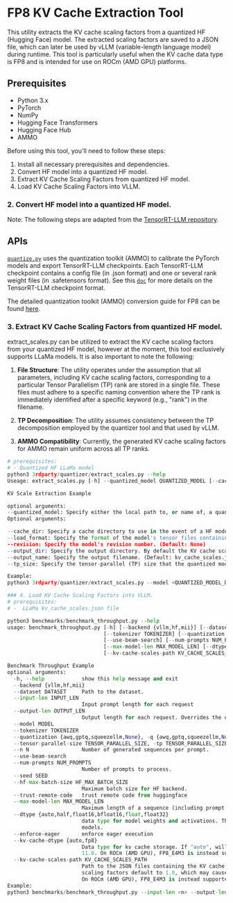 # FP8 KV Cache Extraction Tool

This utility extracts the KV cache scaling factors from a quantized HF (Hugging Face) model. The extracted scaling factors are saved to a JSON file, which can later be used by vLLM (variable-length language model) during runtime. This tool is particularly useful when the KV cache data type is FP8 and is intended for use on ROCm (AMD GPU) platforms.

## Prerequisites

- Python 3.x
- PyTorch
- NumPy
- Hugging Face Transformers
- Hugging Face Hub
- AMMO 

Before using this tool, you'll need to follow these steps:

1. Install all necessary prerequisites and dependencies. 
2. Convert HF model into a quantized HF model. 
3. Extract KV Cache Scaling Factors from quantized HF model.
4. Load KV Cache Scaling Factors into VLLM.

### 2. Convert HF model into a quantized HF model.
Note: The following steps are adapted from the [TensorRT-LLM repository](https://github.com/NVIDIA/TensorRT-LLM/blob/main/examples/quantization/README.md).
## APIs

[`quantize.py`](3rdparty/quantizer/quantize.py) uses the quantization toolkit  (AMMO) to calibrate the PyTorch models and export TensorRT-LLM checkpoints. Each TensorRT-LLM checkpoint contains a config file (in .json format) and one or several rank weight files (in .safetensors format). See this [`doc`](../../docs/source/new_workflow.md) for more details on the TensorRT-LLM checkpoint format.

The detailed quantization toolkit (AMMO) conversion guide for FP8 can be found [here](https://github.com/ROCm/vllm-fp8/blob/fp8_kv/3rdparty/README.md).

### 3. Extract KV Cache Scaling Factors from quantized HF model.
extract_scales.py can be utilized to extract the KV cache scaling factors from your quantized HF model, however at the moment, this tool exclusively supports LLaMa models. It is also important to note the following:
1. **File Structure**: The utility operates under the assumption that all parameters, including KV cache scaling factors, corresponding to a particular Tensor Parallelism (TP) rank are stored in a single file. These files must adhere to a specific naming convention where the TP rank is immediately identified after a specific keyword (e.g., "rank") in the filename.

2. **TP Decomposition**: The utility assumes consistency between the TP decomposition employed by the quantizer tool and that used by vLLM.

3. **AMMO Compatibility**: Currently, the generated KV cache scaling factors for AMMO remain uniform across all TP ranks.

```python
# prerequisites:
# - Quantized HF LLaMa model 
python3 3rdparty/quantizer/extract_scales.py --help
Useage: extract_scales.py [-h] --quantized_model QUANTIZED_MODEL [--cache_dir CACHE_DIR] [--load_format {auto,safetensors,npz,pt}] [--revision REVISION] [--output_dir OUTPUT_DIR] [--output_name OUTPUT_NAME] [--tp_size TP_SIZE]

KV Scale Extraction Example

optional arguments:
--quantized_model: Specify either the local path to, or name of, a quantized HF model. It is expected that the quantization format is FP8_E4M3, for use on ROCm (AMD GPU).
Optional arguments:

--cache_dir: Specify a cache directory to use in the event of a HF model download. (Default: None)
--load_format: Specify the format of the model's tensor files containing the KV cache scaling factors. (Choices: auto, safetensors, npz, pt; Default: auto)
--revision: Specify the model's revision number. (Default: None)
--output_dir: Specify the output directory. By default the KV cache scaling factors will be saved in the model directory. (Default: None)
--output_name: Specify the output filename. (Default: kv_cache_scales.json)
--tp_size: Specify the tensor-parallel (TP) size that the quantized model should correspond to. If specified, during KV cache scaling factor extraction the observed TP size will be checked against this and an error will be raised if there is a mismatch. (Default: None)

Example:
python3 3rdparty/quantizer/extract_scales.py --model <QUANTIZED_MODEL_DIR> --tp_size --output_dir <PATH_TO_OUTPUT_DIR>

### 4. Load KV Cache Scaling Factors into VLLM.
# prerequisites:
# -  LLaMa kv_cache_scales.json file

python3 benchmarks/benchmark_throughput.py --help 
usage: benchmark_throughput.py [-h] [--backend {vllm,hf,mii}] [--dataset DATASET] [--input-len INPUT_LEN] [--output-len OUTPUT_LEN] [--model MODEL]
                               [--tokenizer TOKENIZER] [--quantization {awq,gptq,squeezellm,None}] [--tensor-parallel-size TENSOR_PARALLEL_SIZE] [--n N]
                               [--use-beam-search] [--num-prompts NUM_PROMPTS] [--seed SEED] [--hf-max-batch-size HF_MAX_BATCH_SIZE] [--trust-remote-code]
                               [--max-model-len MAX_MODEL_LEN] [--dtype {auto,half,float16,bfloat16,float,float32}] [--enforce-eager] [--kv-cache-dtype {auto,fp8}]
                               [--kv-cache-scales-path KV_CACHE_SCALES_PATH]

Benchmark Throughput Example  
optional arguments:
  -h, --help            show this help message and exit
  --backend {vllm,hf,mii}
  --dataset DATASET     Path to the dataset.
  --input-len INPUT_LEN
                        Input prompt length for each request
  --output-len OUTPUT_LEN
                        Output length for each request. Overrides the output length from the dataset.
  --model MODEL
  --tokenizer TOKENIZER
  --quantization {awq,gptq,squeezellm,None}, -q {awq,gptq,squeezellm,None}
  --tensor-parallel-size TENSOR_PARALLEL_SIZE, -tp TENSOR_PARALLEL_SIZE
  --n N                 Number of generated sequences per prompt.
  --use-beam-search
  --num-prompts NUM_PROMPTS
                        Number of prompts to process.
  --seed SEED
  --hf-max-batch-size HF_MAX_BATCH_SIZE
                        Maximum batch size for HF backend.
  --trust-remote-code   trust remote code from huggingface
  --max-model-len MAX_MODEL_LEN
                        Maximum length of a sequence (including prompt and output). If None, will be derived from the model.
  --dtype {auto,half,float16,bfloat16,float,float32}
                        data type for model weights and activations. The "auto" option will use FP16 precision for FP32 and FP16 models, and BF16 precision for BF16
                        models.
  --enforce-eager       enforce eager execution
  --kv-cache-dtype {auto,fp8}
                        Data type for kv cache storage. If "auto", will use model data type. FP8_E5M2 (without scaling) is only supported on cuda version greater than
                        11.8. On ROCm (AMD GPU), FP8_E4M3 is instead supported for common inference criteria.
  --kv-cache-scales-path KV_CACHE_SCALES_PATH
                        Path to the JSON files containing the KV cache scaling factors. This should generally be supplied, when KV cache dtype is FP8. Otherwise, KV cache
                        scaling factors default to 1.0, which may cause accuracy issues. FP8_E5M2 (without scaling) is only supported on cuda version greater than 11.8.
                        On ROCm (AMD GPU), FP8_E4M3 is instead supported for common inference criteria.
Example:
python3 benchmarks/benchmark_throughput.py --input-len <n> --output-len <n> -tp <n> --kv-cache-dtype fp8 --kv-cache-scales-path </path/to/kv_cache_scales.json>
